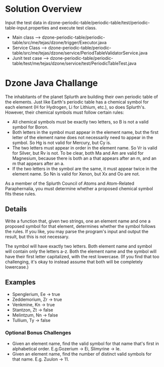 

# Solution Overview

 Input the test data in dzone-periodic-table/periodic-table/test/periodic-table-input.properties and execute test class.
 
 
* Main class --> dzone-periodic-table/periodic-table/src/me/tejas/dzone/trigger/Executor.java
* Service Class --> dzone-periodic-table/periodic-table/src/me/tejas/dzone/service/PeriodTableValidatorService.java
* Junit test case --> dzone-periodic-table/periodic-table/test/me/tejas/dzone/service/test/PeriodicTableTest.java
 


# Dzone Java Challange 

The inhabitants of the planet Splurth are building their own periodic table of the elements. Just like Earth's periodic table has a chemical symbol for each element (H for Hydrogen, Li for Lithium, etc.), so does Splurth's. However, their chemical symbols must follow certain rules:

* All chemical symbols must be exactly two letters, so B is not a valid symbol for Boron.
* Both letters in the symbol must appear in the element name, but the first letter of the element name does not necessarily need to appear in the symbol. So Hg is not valid for Mercury, but Cy is.
* The two letters must appear in order in the element name. So Vr is valid for Silver, but Rv is not. To be clear, both Ma and Am are valid for Magnesium, because there is both an a that appears after an m, and an m that appears after an a.
* If the two letters in the symbol are the same, it must appear twice in the element name. So Nn is valid for Xenon, but Xx and Oo are not.

As a member of the Splurth Council of Atoms and Atom-Related Paraphernalia, you must determine whether a proposed chemical symbol fits these rules.

## Details
Write a function that, given two strings, one an element name and one a proposed symbol for that element, determines whether the symbol follows the rules. If you like, you may parse the program's input and output the result, but this is not necessary.

The symbol will have exactly two letters. Both element name and symbol will contain only the letters a-z. Both the element name and the symbol will have their first letter capitalized, with the rest lowercase. (If you find that too challenging, it's okay to instead assume that both will be completely lowercase.)

## Examples
* Spenglerium, Ee -> true
* Zeddemorium, Zr -> true
* Venkmine, Kn -> true
* Stantzon, Zt -> false
* Melintzum, Nn -> false
* Tullium, Ty -> false

### Optional Bonus Challenges
* Given an element name, find the valid symbol for that name that's first in alphabetical order. E.g.Gozerium -> Ei, Slimyrine -> Ie.
* Given an element name, find the number of distinct valid symbols for that name. E.g. Zuulon -> 11.

